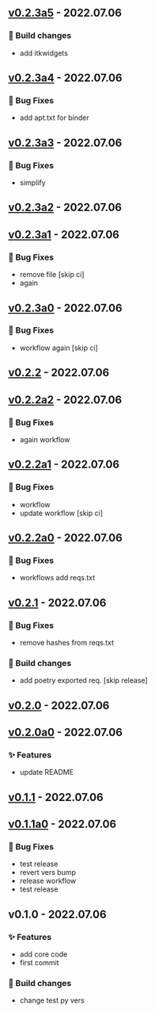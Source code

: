 
<a name="v0.2.3a5"></a>
## [v0.2.3a5](https://github.com/LightForm-group/cipher-parse/compare/v0.2.3a4...v0.2.3a5) - 2022.07.06

### 👷 Build changes

* add itkwidgets


<a name="v0.2.3a4"></a>
## [v0.2.3a4](https://github.com/LightForm-group/cipher-parse/compare/v0.2.3a3...v0.2.3a4) - 2022.07.06

### 🐛 Bug Fixes

* add apt.txt for binder


<a name="v0.2.3a3"></a>
## [v0.2.3a3](https://github.com/LightForm-group/cipher-parse/compare/v0.2.3a2...v0.2.3a3) - 2022.07.06

### 🐛 Bug Fixes

* simplify


<a name="v0.2.3a2"></a>
## [v0.2.3a2](https://github.com/LightForm-group/cipher-parse/compare/v0.2.3a1...v0.2.3a2) - 2022.07.06


<a name="v0.2.3a1"></a>
## [v0.2.3a1](https://github.com/LightForm-group/cipher-parse/compare/v0.2.3a0...v0.2.3a1) - 2022.07.06

### 🐛 Bug Fixes

* remove file [skip ci]
* again


<a name="v0.2.3a0"></a>
## [v0.2.3a0](https://github.com/LightForm-group/cipher-parse/compare/v0.2.2...v0.2.3a0) - 2022.07.06

### 🐛 Bug Fixes

* workflow again [skip ci]


<a name="v0.2.2"></a>
## [v0.2.2](https://github.com/LightForm-group/cipher-parse/compare/v0.2.2a2...v0.2.2) - 2022.07.06


<a name="v0.2.2a2"></a>
## [v0.2.2a2](https://github.com/LightForm-group/cipher-parse/compare/v0.2.2a1...v0.2.2a2) - 2022.07.06

### 🐛 Bug Fixes

* again workflow


<a name="v0.2.2a1"></a>
## [v0.2.2a1](https://github.com/LightForm-group/cipher-parse/compare/v0.2.2a0...v0.2.2a1) - 2022.07.06

### 🐛 Bug Fixes

* workflow
* update workflow [skip ci]


<a name="v0.2.2a0"></a>
## [v0.2.2a0](https://github.com/LightForm-group/cipher-parse/compare/v0.2.1...v0.2.2a0) - 2022.07.06

### 🐛 Bug Fixes

* workflows add reqs.txt


<a name="v0.2.1"></a>
## [v0.2.1](https://github.com/LightForm-group/cipher-parse/compare/v0.2.0...v0.2.1) - 2022.07.06

### 🐛 Bug Fixes

* remove hashes from reqs.txt

### 👷 Build changes

* add poetry exported req. [skip release]


<a name="v0.2.0"></a>
## [v0.2.0](https://github.com/LightForm-group/cipher-parse/compare/v0.2.0a0...v0.2.0) - 2022.07.06


<a name="v0.2.0a0"></a>
## [v0.2.0a0](https://github.com/LightForm-group/cipher-parse/compare/v0.1.1...v0.2.0a0) - 2022.07.06

### ✨ Features

* update README


<a name="v0.1.1"></a>
## [v0.1.1](https://github.com/LightForm-group/cipher-parse/compare/v0.1.1a0...v0.1.1) - 2022.07.06


<a name="v0.1.1a0"></a>
## [v0.1.1a0](https://github.com/LightForm-group/cipher-parse/compare/v0.1.0...v0.1.1a0) - 2022.07.06

### 🐛 Bug Fixes

* test release
* revert vers bump
* release workflow
* test release


<a name="v0.1.0"></a>
## v0.1.0 - 2022.07.06

### ✨ Features

* add core code
* first commit

### 👷 Build changes

* change test py vers

